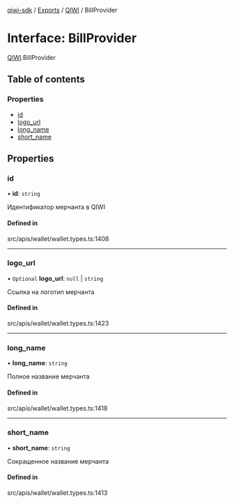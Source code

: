 [qiwi-sdk](../README.md) / [Exports](../modules.md) / [QIWI](../modules/QIWI.md) / BillProvider

# Interface: BillProvider

[QIWI](../modules/QIWI.md).BillProvider

## Table of contents

### Properties

- [id](QIWI.BillProvider.md#id)
- [logo\_url](QIWI.BillProvider.md#logo_url)
- [long\_name](QIWI.BillProvider.md#long_name)
- [short\_name](QIWI.BillProvider.md#short_name)

## Properties

### id

• **id**: `string`

Идентификатор мерчанта в QIWI

#### Defined in

src/apis/wallet/wallet.types.ts:1408

___

### logo\_url

• `Optional` **logo\_url**: ``null`` \| `string`

Ссылка на логотип мерчанта

#### Defined in

src/apis/wallet/wallet.types.ts:1423

___

### long\_name

• **long\_name**: `string`

Полное название мерчанта

#### Defined in

src/apis/wallet/wallet.types.ts:1418

___

### short\_name

• **short\_name**: `string`

Сокращенное название мерчанта

#### Defined in

src/apis/wallet/wallet.types.ts:1413
